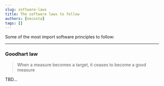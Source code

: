 ```yaml
---
slug: software-laws
title: The software laws to follow
authors: [necosta]
tags: []
---
```


Some of the most import software principles to follow:

<!-- truncate -->

---

### Goodhart law

> When a measure becomes a target, it ceases to become a good measure

TBD...
